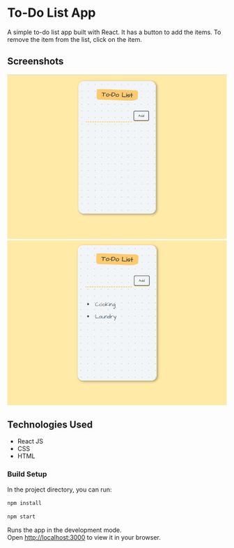 # To-Do List App

A simple to-do list app built with React. It has a button to add the items. To remove the item from the list, click on the item.

## Screenshots

!["Screenshot of To-Do List App](https://github.com/AyeshaShaharyar/To-Do-List---React/blob/main/docs/To-Do%20list.png?raw=true)
!["Screenshot of To-Do List Items](https://github.com/AyeshaShaharyar/To-Do-List---React/blob/main/docs/To-do%20List%20items.png?raw=true)

## Technologies Used

- React JS
- CSS
- HTML

### Build Setup
In the project directory, you can run:

```sh
npm install
```

```sh
npm start
```

Runs the app in the development mode.\
Open [http://localhost:3000](http://localhost:3000) to view it in your browser.

